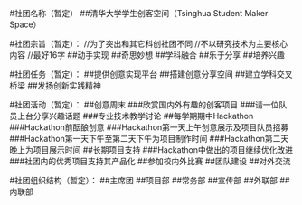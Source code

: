 #社团名称（暂定）
##清华大学学生创客空间（Tsinghua Student Maker Space）

#社团宗旨（暂定）：
//为了突出和其它科创社团不同
//不以研究技术为主要核心内容
//最好16字
##动手实现
##奇思妙想
##学科融合
##乐于分享
##培养兴趣

#社团任务（暂定）：
##提供创意实现平台
##搭建创意分享空间
##建立学科交叉桥梁
##发扬创新实践精神

#社团活动（暂定）：
##创意周末
###欣赏国内外有趣的创客项目
###请一位队员上台分享兴趣话题
###专业技术教学讨论
##每学期期中Hackathon
###Hackathon前酝酿创意
###Hackathon第一天上午创意展示及项目队员招募
###Hackathon第一天下午至第二天下午为项目制作时间
###Hackathon第二天晚上为项目展示时间
##长期项目支持
###Hackathon中做出的项目继续优化改进
###社团内的优秀项目支持其产品化
##参加校内外比赛
##团队建设
##对外交流

#社团组织结构（暂定）：
##主席团
##项目部
##常务部
##宣传部
##外联部
##内联部
